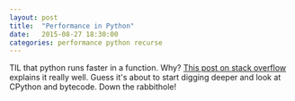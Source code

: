 ```yaml
---
layout: post
title:  "Performance in Python"
date:   2015-08-27 18:30:00
categories: performance python recurse
---
```


TIL that python runs faster in a function. Why? [This post on stack overflow](http://stackoverflow.com/questions/11241523/why-does-python-code-run-faster-in-a-function) explains it really well. Guess it's about to start digging deeper and look at CPython and bytecode. Down the rabbithole!
